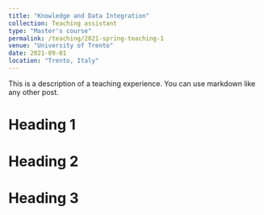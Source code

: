 ```yaml
---
title: "Knowledge and Data Integration"
collection: Teaching assistant
type: "Master's course"
permalink: /teaching/2021-spring-teaching-1
venue: "University of Trento"
date: 2021-09-01
location: "Trento, Italy"
---
```


This is a description of a teaching experience. You can use markdown like any other post.

Heading 1
======

Heading 2
======

Heading 3
======